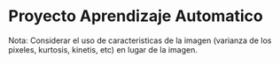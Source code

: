 # Proyecto Aprendizaje Automatico

Nota: Considerar el uso de caracteristicas de la imagen (varianza de los pixeles, kurtosis, kinetis, etc) en lugar de la imagen.
